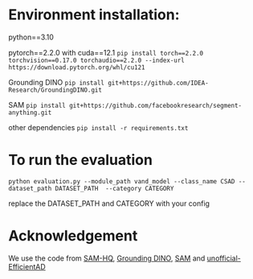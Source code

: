 # Environment installation:
python==3.10

pytorch==2.2.0 with cuda==12.1
```pip install torch==2.2.0 torchvision==0.17.0 torchaudio==2.2.0 --index-url https://download.pytorch.org/whl/cu121```

Grounding DINO
```pip install git+https://github.com/IDEA-Research/GroundingDINO.git```

SAM
```pip install git+https://github.com/facebookresearch/segment-anything.git```

other dependencies
```pip install -r requirements.txt```

# To run the evaluation
```python evaluation.py --module_path vand_model --class_name CSAD --dataset_path DATASET_PATH  --category CATEGORY```

replace the DATASET_PATH and CATEGORY with your config

# Acknowledgement
We use the code from [SAM-HQ](https://github.com/SysCV/sam-hq), [Grounding DINO](https://github.com/IDEA-Research/GroundingDINO), [SAM](https://github.com/facebookresearch/segment-anything/tree/main) and [unofficial-EfficientAD](https://github.com/nelson1425/EfficientAD/tree/main)
